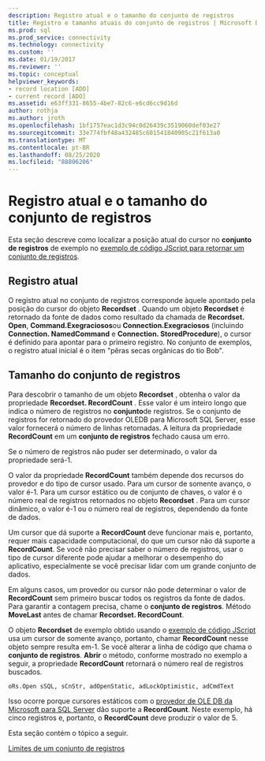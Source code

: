 ```yaml
---
description: Registro atual e o tamanho do conjunto de registros
title: Registro e tamanho atuais do conjunto de registros | Microsoft Docs
ms.prod: sql
ms.prod_service: connectivity
ms.technology: connectivity
ms.custom: ''
ms.date: 01/19/2017
ms.reviewer: ''
ms.topic: conceptual
helpviewer_keywords:
- record location [ADO]
- current record [ADO]
ms.assetid: e63ff331-8655-4be7-82c6-e6cd6cc9d16d
author: rothja
ms.author: jroth
ms.openlocfilehash: 1bf1757eac1d3c94c0d26439c3519060def03e27
ms.sourcegitcommit: 33e774fbf48a432485c601541840905c21f613a0
ms.translationtype: MT
ms.contentlocale: pt-BR
ms.lasthandoff: 08/25/2020
ms.locfileid: "88806206"
---
```

# <a name="current-record-and-size-of-recordset"></a>Registro atual e o tamanho do conjunto de registros
Esta seção descreve como localizar a posição atual do cursor no **conjunto de registros** de exemplo no [exemplo de código JScript para retornar um conjunto de registros](./jscript-code-example-to-return-a-recordset.md).  
  
## <a name="current-record"></a>Registro atual  
 O registro atual no conjunto de registros corresponde àquele apontado pela posição do cursor do objeto **Recordset** . Quando um objeto **Recordset** é retornado da fonte de dados como resultado da chamada de **Recordset. Open**, **Command.Exegraciosos**ou **Connection.Exegraciosos** (incluindo **Connection. NamedCommand** e **Connection. StoredProcedure**), o cursor é definido para apontar para o primeiro registro. No conjunto de exemplos, o registro atual inicial é o item "pêras secas orgânicas do tio Bob".  
  
## <a name="size-of-recordset"></a>Tamanho do conjunto de registros  
 Para descobrir o tamanho de um objeto **Recordset** , obtenha o valor da propriedade **Recordset. RecordCount** . Esse valor é um inteiro longo que indica o número de registros no **conjunto**de registros. Se o conjunto de registros for retornado do provedor OLEDB para Microsoft SQL Server, esse valor fornecerá o número de linhas retornadas. A leitura da propriedade **RecordCount** em um **conjunto de registros** fechado causa um erro.  
  
 Se o número de registros não puder ser determinado, o valor da propriedade será-1.  
  
 O valor da propriedade **RecordCount** também depende dos recursos do provedor e do tipo de cursor usado. Para um cursor de somente avanço, o valor é-1. Para um cursor estático ou de conjunto de chaves, o valor é o número real de registros retornados no objeto **Recordset** . Para um cursor dinâmico, o valor é-1 ou o número real de registros, dependendo da fonte de dados.  
  
 Um cursor que dá suporte a **RecordCount** deve funcionar mais e, portanto, requer mais capacidade computacional, do que um cursor não dá suporte a **RecordCount**. Se você não precisar saber o número de registros, usar o tipo de cursor diferente pode ajudar a melhorar o desempenho do aplicativo, especialmente se você precisar lidar com um grande conjunto de dados.  
  
 Em alguns casos, um provedor ou cursor não pode determinar o valor de **RecordCount** sem primeiro buscar todos os registros da fonte de dados. Para garantir a contagem precisa, chame o **conjunto de registros**. Método **MoveLast** antes de chamar **Recordset. RecordCount**.  
  
 O objeto **Recordset** de exemplo obtido usando o [exemplo de código JScript](./jscript-code-example-to-return-a-recordset.md) usa um cursor de somente avanço, portanto, chamar **RecordCount** nesse objeto sempre resulta em-1. Se você alterar a linha de código que chama o **conjunto de registros**. **Abrir** o método, conforme mostrado no exemplo a seguir, a propriedade **RecordCount** retornará o número real de registros buscados.  
  
```  
oRs.Open sSQL, sCnStr, adOpenStatic, adLockOptimistic, adCmdText   
```  
  
 Isso ocorre porque cursores estáticos com o [provedor de OLE DB da Microsoft para SQL Server](../appendixes/microsoft-ole-db-provider-for-sql-server.md) dão suporte a **RecordCount**. Neste exemplo, há cinco registros e, portanto, o **RecordCount** deve produzir o valor de 5.  
  
 Esta seção contém o tópico a seguir.  
  
 [Limites de um conjunto de registros](./boundaries-of-a-recordset.md)